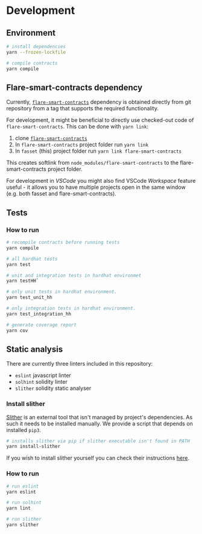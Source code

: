 # Development

## Environment

```bash
# install dependencies
yarn --frozen-lockfile

# compile contracts
yarn compile
```

## Flare-smart-contracts dependency

Currently, [`flare-smart-contracts`](https://gitlab.com/flarenetwork/flare-smart-contracts) dependency is obtained directly from git repository from a tag that supports the required functionality.

For development, it might be beneficial to directly use checked-out code of `flare-smart-contracts`. This can be done with `yarn link`:

1. clone [`flare-smart-contracts`](https://gitlab.com/flarenetwork/flare-smart-contracts)
1. In `flare-smart-contracts` project folder run `yarn link`
1. In `fasset` (this) project folder run `yarn link flare-smart-contracts`

This creates softlink from `node_modules/flare-smart-contracts` to the flare-smart-contracts project folder.

For development in _VSCode_ you might also find VSCode _Workspace_ feature useful - it allows you to have multiple projects open in the same window (e.g. both fasset and flare-smart-contracts).

## Tests

<!-- add paragraph about hardhat and foundry tests after they are setup -->

### How to run

```bash
# recompile contracts before running tests
yarn compile

# all hardhat tests
yarn test

# unit and integration tests in hardhat environmet
yarn testHH`

# only unit tests in hardhat environment.
yarn test_unit_hh

# only integration tests in hardhat environment.
yarn test_integration_hh

# generate coverage report
yarn cov
```

## Static analysis

There are currently three linters included in this repository:

- `eslint` javascript linter
- `solhint` solidity linter
- `slither` solidity static analyser

### Install slither

[Slither](https://github.com/crytic/slither) is an external tool that isn't managed by project's dependencies. As such it needs to be installed manually. We provide a script that depends on installed `pip3`.

```bash
# installs slither via pip if slither executable isn't found in PATH
yarn install-slither
```

If you wish to install slither yourself you can check their instructions [here](https://github.com/crytic/slither?tab=readme-ov-file#how-to-install).

### How to run

```bash
# run eslint
yarn eslint

# run solhint
yarn lint

# run slither
yarn slither
```

<!---->
<!-- ## Docker -->
<!---->
<!-- Basic [`Dockerfile`](./Dockerfile) is provided. It installs dependencies and compiles the contracts. All the tooling can be run through docker.  -->
<!---->
<!-- ```bash -->
<!-- # build the image and tag it with local/fasset -->
<!-- docker build -t local/fasset . -->
<!---->
<!-- # run tests -->
<!-- docker run --rm local/fasset yarn test -->
<!-- ``` -->
